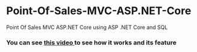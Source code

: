 # Point-Of-Sales-MVC-ASP.NET-Core
Point Of Sales MVC ASP.NET Core using ASP .NET Core and SQL 
<h3>You can see <a href="https://drive.google.com/file/d/1AagJqsnYHjiqMdQciRT1DN-GU4cLZt9c/view?usp=sharing" target="_blank"> this video </a> to see how it works and its feature</h3>
